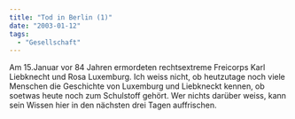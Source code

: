```yaml
---
title: "Tod in Berlin (1)"
date: "2003-01-12"
tags:
  - "Gesellschaft"
---
```


Am 15.Januar vor 84 Jahren ermordeten rechtsextreme Freicorps Karl Liebknecht und Rosa Luxemburg. Ich weiss nicht, ob heutzutage noch viele Menschen die Geschichte von Luxemburg und Liebkneckt kennen, ob soetwas heute noch zum Schulstoff gehört. Wer nichts darüber weiss, kann sein Wissen hier in den nächsten drei Tagen auffrischen.
